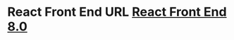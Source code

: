 # React Front End URL <a href="https://github.com/ajayvishu/react-frontend">React Front End 8.0</a>
